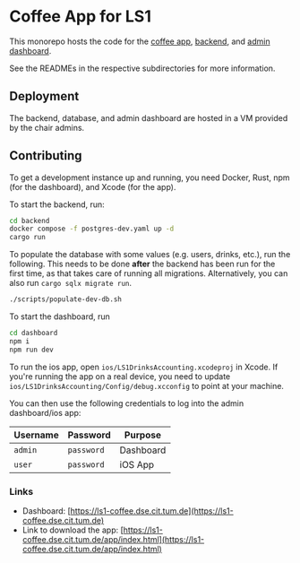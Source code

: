 # Coffee App for LS1

This monorepo hosts the code for the [coffee app](./ios), [backend](./backend), and [admin dashboard](./dashboard).

See the READMEs in the respective subdirectories for more information.

## Deployment

The backend, database, and admin dashboard are hosted in a VM provided by the chair admins.

## Contributing

To get a development instance up and running, you need Docker, Rust, npm (for the dashboard), and Xcode (for the app).

To start the backend, run:

```sh
cd backend
docker compose -f postgres-dev.yaml up -d
cargo run
```

To populate the database with some values (e.g. users, drinks, etc.), run the following.
This needs to be done **after** the backend has been run for the first time, as that takes care of running all migrations.
Alternatively, you can also run `cargo sqlx migrate run`.

```sh
./scripts/populate-dev-db.sh
```

To start the dashboard, run

```sh
cd dashboard
npm i
npm run dev
```

To run the ios app, open `ios/LS1DrinksAccounting.xcodeproj` in Xcode. If you're running the app on a real device, you need to update
`ios/LS1DrinksAccounting/Config/debug.xcconfig` to point at your machine.

You can then use the following credentials to log into the admin dashboard/ios app:


| Username |  Password  |  Purpose  |
| -------- | ---------- | --------- |
| `admin`  | `password` | Dashboard |
|  `user`  | `password` |  iOS App  |

### Links

- Dashboard: [https://ls1-coffee.dse.cit.tum.de](https://ls1-coffee.dse.cit.tum.de)
- Link to download the app: [https://ls1-coffee.dse.cit.tum.de/app/index.html](https://ls1-coffee.dse.cit.tum.de/app/index.html)

